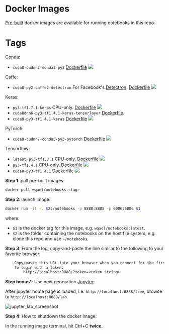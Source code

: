 # Docker Images

[Pre-built](https://hub.docker.com/r/wqael/notebooks/) docker images are available for running notebooks in this repo.

# Tags

Conda:

* `cuda8-cudnn7-conda3-py3` [Dockerfile](cuda8-cudnn7-conda3-py3/Dockerfile) [![](https://images.microbadger.com/badges/image/wqael/notebooks:cuda8-cudnn7-conda3-py3.svg)](https://microbadger.com/images/wqael/notebooks:cuda8-cudnn7-conda3-py3 )

Caffe:

* `cuda8-py2-caffe2-detectron` For Facebook's [Detectron](https://github.com/facebookresearch/Detectron). [Dockerfile](cuda8-py2-caffe2-detectron/Dockerfile) [![](https://images.microbadger.com/badges/image/wqael/notebooks:cuda8-py2-caffe2-detectron.svg)](https://microbadger.com/images/wqael/notebooks:cuda8-py2-caffe2-detectron )

Keras:

* `py3-tf1.7.1-keras` CPU-only. [Dockerfile](py3-tf1.7.1-keras/Dockerfile) [![](https://images.microbadger.com/badges/image/wqael/notebooks:py3-tf1.7.1-keras.svg)](https://microbadger.com/images/wqael/notebooks:py3-tf1.7.1-keras )
* `cuda8dnn6-py3-tf1.4.1-keras-tensorlayer` [Dockerfile](cuda8dnn6-py3-tf1.4.1-keras-tensorlayer/Dockerfile).
* `cuda8-py3-tf1.4.1-keras` [Dockerfile](cuda8-py3-tf1.4.1-keras/Dockerfile) [![](https://images.microbadger.com/badges/image/wqael/notebooks:cuda8-py3-tf1.4.1-keras.svg)](https://microbadger.com/images/wqael/notebooks:cuda8-py3-tf1.4.1-keras )

PyTorch:

* `cuda8-cudnn7-conda3-py3-pytorch` [Dockerfile](cuda8-cudnn7-conda3-py3-pytorch/Dockerfile) [![](https://images.microbadger.com/badges/image/wqael/notebooks:cuda8-cudnn7-conda3-py3-pytorch.svg)](https://microbadger.com/images/wqael/notebooks:cuda8-cudnn7-conda3-py3-pytorch )

Tensorflow:

* `latest`, `py3-tf1.7.1` CPU-only. [Dockerfile](py3-tf1.7.1/Dockerfile) [![](https://images.microbadger.com/badges/image/wqael/notebooks:py3-tf1.7.1.svg)](https://microbadger.com/images/wqael/notebooks:py3-tf1.7.1 )
* `py3-tf1.4.1` CPU-only. [Dockerfile](py3-tf1.4.1/Dockerfile) [![](https://images.microbadger.com/badges/image/wqael/notebooks:py3-tf1.4.1.svg)](https://microbadger.com/images/wqael/notebooks:py3-tf1.4.1 )
* `cuda8-py3-tf1.4.1` [Dockerfile](cuda8-py3-tf1.4.1/Dockerfile) [![](https://images.microbadger.com/badges/image/wqael/notebooks:cuda8-py3-tf1.4.1.svg)](https://microbadger.com/images/wqael/notebooks:cuda8-py3-tf1.4.1 )


**Step 1**: pull pre-built images:

```sh
docker pull wqael/notebooks:<tag>
```

**Step 2**: launch image:

```sh
docker run -it -v $2:/notebooks -p 8888:8888 -p 6006:6006 $1
```

where:

* `$1` is the docker tag for this image, e.g. `wqael/notebooks:latest`.
* `$2` is the folder containing the notebooks on the host file system, e.g. clone this repo and use `~/notebooks`.


**Step 3**: From the log, copy-and-paste the line similar to the following to your favorite browser:

```sh
    Copy/paste this URL into your browser when you connect for the first time,
    to login with a token:
        http://localhost:8888/?token=<token string>
```

**Step bonus***: Use next generation [Jupyter](http://jupyterlab.readthedocs.io/en/latest/):

After jupyter home page is loaded, i.e. `http://localhost:8888/tree`, browse to `http://localhost:8888/lab`.

![jupyter_lab_screenshot](https://user-images.githubusercontent.com/1386868/38536941-ce8effb0-3cc6-11e8-936b-fe5d80fdc660.jpg)

**Step 4**: How to shutdown the docker image:

In the running image terminal, hit Ctrl+C **twice**.

